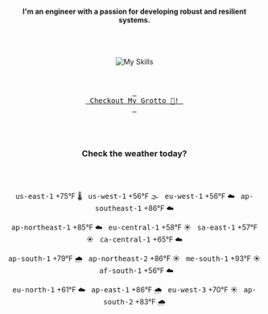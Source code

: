 <h4 align="center">I'm an engineer with a passion for developing robust and resilient systems.</h4>

<div align="center">
  <br/><br/>

![My Skills](https://go-skill-icons.vercel.app/api/icons?i=aws,azure,ts,go,docker,kubernetes,argocd,python&perline=4&theme=light)

<br/>

[<kbd> <br> Checkout My Grotto 🍵! <br> </kbd>](https://sathirak.me/)
  
</div>

<br/>
<br/>

<h3 align="center">Check the weather today?</h3>
<!-- start-daily-update -->
<div align="center">
  <!-- Updated on Wed Jun 18 09:36:05 UTC 2025 --><br><br>

  <kbd>us-east-1</kbd> +75°F 🌡️ &nbsp; 
  <kbd>us-west-1</kbd> +56°F 🌫️ &nbsp; 
  <kbd>eu-west-1</kbd> +56°F ☁️ &nbsp; 
  <kbd>ap-southeast-1</kbd> +86°F ☁️ <br>

  <kbd>ap-northeast-1</kbd> +85°F ☁️ &nbsp; 
  <kbd>eu-central-1</kbd> +58°F ☀️ &nbsp; 
  <kbd>sa-east-1</kbd> +57°F ☀️ &nbsp; 
  <kbd>ca-central-1</kbd> +65°F ☁️ <br>

  <kbd>ap-south-1</kbd> +79°F 🌧️ &nbsp; 
  <kbd>ap-northeast-2</kbd> +86°F ☀️ &nbsp; 
  <kbd>me-south-1</kbd> +93°F ☀️ &nbsp; 
  <kbd>af-south-1</kbd> +56°F ☁️ <br>

  <kbd>eu-north-1</kbd> +61°F ☁️ &nbsp; 
  <kbd>ap-east-1</kbd> +86°F 🌧️ &nbsp; 
  <kbd>eu-west-3</kbd> +70°F ☀️ &nbsp; 
  <kbd>ap-south-2</kbd> +83°F 🌧️
</div>
<!-- end-daily-update -->
